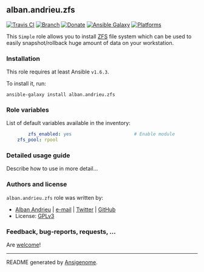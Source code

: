 ## alban.andrieu.zfs

[![Travis CI](http://img.shields.io/travis/AlbanAndrieu/ansible-zfs.svg?style=flat)](http://travis-ci.org/AlbanAndrieu/ansible-zfs) [![Branch](http://img.shields.io/github/tag/AlbanAndrieu/ansible-zfs.svg?style=flat-square)](https://github.com/AlbanAndrieu/ansible-zfs/tree/master) [![Donate](https://img.shields.io/gratipay/AlbanAndrieu.svg?style=flat)](https://www.gratipay.com/AlbanAndrieu)  [![Ansible Galaxy](http://img.shields.io/badge/galaxy-alban.andrieu.zfs-blue.svg?style=flat)](https://galaxy.ansible.com/list#/roles/1175) [![Platforms](http://img.shields.io/badge/platforms-ubuntu-lightgrey.svg?style=flat)](#)

This ``Simple`` role allows you to install [ZFS](http://fr.wikipedia.org/wiki/ZFS) file system 
which can be used to easily snapshot/rollback huge amount of data on your workstation.

### Installation

This role requires at least Ansible `v1.6.3`. 

To install it, run:

    ansible-galaxy install alban.andrieu.zfs



### Role variables

List of default variables available in the inventory:

```yaml
        zfs_enabled: yes                       # Enable module
    zfs_pool: rpool
```


### Detailed usage guide

Describe how to use in more detail...


### Authors and license

`alban.andrieu.zfs` role was written by:
- [Alban Andrieu](fr.linkedin.com/in/nabla/) | [e-mail](mailto:alban.andrieu@free.fr) | [Twitter](https://twitter.com/AlbanAndrieu) | [GitHub](https://github.com/AlbanAndrieu)
- License: [GPLv3](https://tldrlegal.com/license/gnu-general-public-license-v3-%28gpl-3%29)

### Feedback, bug-reports, requests, ...

Are [welcome](https://github.com/AlbanAndrieu/ansible-zfs/issues)!

***

README generated by [Ansigenome](https://github.com/nickjj/ansigenome/).
